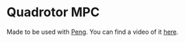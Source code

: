 # Quadrotor MPC

Made to be used with [Peng](https://github.com/makeecat/Peng?tab=readme-ov-file).
You can find a video of it [here](https://www.youtube.com/watch?v=AZcxTJNbTSs).
